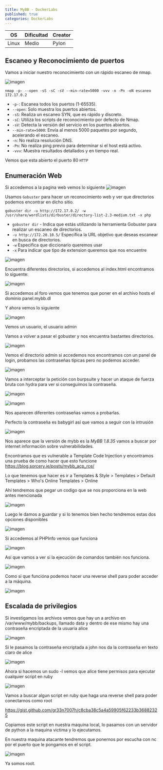```yaml
---
title: MyBB - DockerLabs
published: true
categories: DockerLabs
---
```


| OS    | Dificultad | Creator |
| ----- | ---------- | ------- |
| Linux | Medio      | Pylon   |

## Escaneo y Reconocimiento de puertos

Vamos a iniciar nuestro reconocimiento con un rápido escaneo de nmap.

![imagen](https://github.com/romabri/romabri.github.io/assets/51706860/ed4e3102-ae16-4ad2-99ea-a9f154a71795)


`nmap -p- --open -sS -sC -sV --min-rate=5000 -vvv -n -Pn -oN escaneo 172.17.0.2`
-  `-p-`: Escanea todos los puertos (1-65535).
- `--open`: Solo muestra los puertos abiertos.
- `-sS`: Realiza un escaneo SYN, que es rápido y discreto.
- `-sC`: Utiliza los scripts de reconocimiento por defecto de Nmap.
- `-sV`: Detecta la versión del servicio en los puertos abiertos.
- `--min-rate=5000`: Envía al menos 5000 paquetes por segundo, acelerando el escaneo.
- `-n`: No realiza resolución DNS.
- `-Pn`: No realiza ping previo para determinar si el host está activo.
- `-vvv`: Muestra resultados detallados y en tiempo real.

Vemos que esta abierto el puerto 80 `HTTP`

## Enumeración Web
Si accedemos a la pagina web vemos lo siguiente 
![imagen](https://github.com/romabri/romabri.github.io/assets/51706860/4d9682d4-9fc3-4079-9cda-e12380aeba86)

Usamos `Gobuster` para hacer un reconocimiento web y ver que directorios podemos encontrar en dicho sitio.

`gobuster dir -u http://172.17.0.2/ -w /usr/share/wordlists/dirbuster/directory-list-2.3-medium.txt -x php`
- `gobuster dir` - Indica que estás utilizando la herramienta Gobuster para realizar un escaneo de directorios.
- `-u http://172.20.10.5/` Especifica la URL objetivo que deseas escanear en busca de directorios.
- `-w` Especifica que diccionario queremos usar
- `-x` Para indicar que tipo de extension queremos que nos encuentre

![imagen](https://github.com/romabri/romabri.github.io/assets/51706860/e98cfae8-8d71-4eec-82e9-723e02e70be7)

Encuentra diferentes directorios, si accedemos al index.html encontramos lo siguente:

![imagen](https://github.com/romabri/romabri.github.io/assets/51706860/9a2c6fb4-49f3-4887-b857-259002c0e739)

Si accedemos al foro vemos que tenemos que poner en el archivo hosts el dominio panel.mybb.dl

Y ahora vemos lo siguiente 

![imagen](https://github.com/romabri/romabri.github.io/assets/51706860/70bc909b-335d-47a1-8ce1-3efd4820f199)

Vemos un usuario, el usuario admin

Vamos a volver a pasar el gobuster y nos encuentra bastantes directorios.

![imagen](https://github.com/romabri/romabri.github.io/assets/51706860/ebaf814d-979f-44f3-b2aa-1a6169abc543)

Vemos el directorio admin si accedemos nos encontramos con un panel de login, probamos las contraseñas típicas pero no podemos acceder.

![imagen](https://github.com/romabri/romabri.github.io/assets/51706860/5642db6e-bd56-4532-bc3f-2a918b7c3912)

Vamos a interceptar la petición con burpsuite y hacer un ataque de fuerza bruta con hydra para ver si conseguimos la contraseña.

![imagen](https://github.com/romabri/romabri.github.io/assets/51706860/b5c5a06b-619d-47b4-92c3-4acf7950b512)

![imagen](https://github.com/romabri/romabri.github.io/assets/51706860/ad1e3853-db23-4508-9463-75b179ccd657)

Nos aparecen diferentes contraseñas vamos a probarlas.

Perfecto la contraseña es babygirl así que vamos a seguir con la intrusión

![imagen](https://github.com/romabri/romabri.github.io/assets/51706860/b8dc004b-3d93-44da-ad42-3da9113e24c0)

Nos aparece que la versión de mybb es la _MyBB 1.8.35_ vamos a buscar por internet información sobre vulnerabilidades.

Encontramos que es vulnerable a Template Code Injection y encontramos una prueba de como hacer que esto funcione https://blog.sorcery.ie/posts/mybb_acp_rce/

Lo que tenemos que hacer es ir a Templates & Style > Templates > Default Templates > Who's Online Templates > Online

Ahí tendremos que pegar un codigo que se nos proporciona en la web antes mencionada 

![imagen](https://github.com/romabri/romabri.github.io/assets/51706860/b893117a-a092-49e9-9b6d-aeb5a8db5987)

Luego le damos a guardar y si lo tenemos bien hecho tendremos estas dos opciones disponibles

![imagen](https://github.com/romabri/romabri.github.io/assets/51706860/5363d2f6-1710-4cb6-ae48-948ed9e63d46)

Si accedemos al PHPInfo vemos que funciona

![imagen](https://github.com/romabri/romabri.github.io/assets/51706860/eb148c36-6a5d-4746-b12c-3499d90991b3)

Así que vamos a ver si la ejecución de comandos también nos funciona.

![imagen](https://github.com/romabri/romabri.github.io/assets/51706860/6813d360-41d1-45dc-b31c-3465f816a52a)

Como si que funcióna podemos hacer una reverse shell para poder acceder a la máquina.

![imagen](https://github.com/romabri/romabri.github.io/assets/51706860/e1b9aae7-9609-45da-8a81-be50d71243b9)

## Escalada de privilegios


Si investigamos los archivos vemos que hay un a archivo en /var/www/mybb/backups, llamado data y dentro de ese mismo hay una contraseña encriptada de la usuaria alice

![imagen](https://github.com/romabri/romabri.github.io/assets/51706860/33b9493d-13a8-435d-bb22-e0d67e2381d2)


Si le pasamos la contraseña encriptada a john nos da la contraseña en texto claro de alice

![imagen](https://github.com/romabri/romabri.github.io/assets/51706860/267cc096-148e-40cf-a033-f022281c81c1)

Ahora si hacemos un sudo -l vemos que alice tiene permisos para ejecutar cualquier script en ruby 

![imagen](https://github.com/romabri/romabri.github.io/assets/51706860/e48112e6-f1c2-4692-a7f0-d01e66250fef)

Vamos a buscar algun script en ruby que haga una reverse shell para poder conectarnos como root

https://gist.github.com/gr33n7007h/c8cba38c5a4a59905f62233b36882325

Copiamos este script en nuestra maquina local, lo pasamos con un servidor de python a la maquina victima y lo ejecutamos.

En nuestra maquina atacante tendremos que ponernos por escucha con nc por el puerto que le pongamos en el script.

![imagen](https://github.com/romabri/romabri.github.io/assets/51706860/226331d6-7f9a-4728-a8a7-0c2cd1bee8fb)


Ya somos root.

